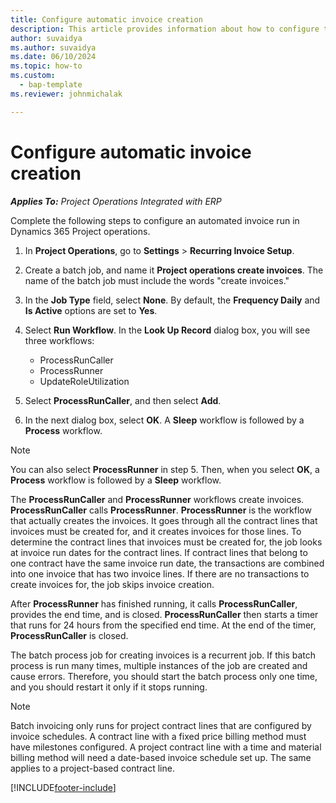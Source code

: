 ```yaml
---
title: Configure automatic invoice creation
description: This article provides information about how to configure the system to generate invoices automatically.
author: suvaidya
ms.author: suvaidya
ms.date: 06/10/2024
ms.topic: how-to
ms.custom: 
  - bap-template
ms.reviewer: johnmichalak

---
```


# Configure automatic invoice creation

_**Applies To:** Project Operations Integrated with ERP_


Complete the following steps to configure an automated invoice run in Dynamics 365 Project operations.

1. In **Project Operations**, go to **Settings** > **Recurring Invoice Setup**.
2. Create a batch job, and name it **Project operations create invoices**. The name of the batch job must include the words "create invoices."
3. In the **Job Type** field, select **None**. By default, the **Frequency Daily** and **Is Active** options are set to **Yes**.
4. Select **Run Workflow**. In the **Look Up Record** dialog box, you will see three workflows:

    - ProcessRunCaller
    - ProcessRunner
    - UpdateRoleUtilization

5. Select **ProcessRunCaller**, and then select **Add**.
6. In the next dialog box, select **OK**. A **Sleep** workflow is followed by a **Process** workflow.

  > [!NOTE]
  > You can also select **ProcessRunner** in step 5. Then, when you select **OK**, a **Process** workflow is followed by a **Sleep** workflow.

The **ProcessRunCaller** and **ProcessRunner** workflows create invoices. **ProcessRunCaller** calls **ProcessRunner**. **ProcessRunner** is the workflow that actually creates the invoices. It goes through all the contract lines that invoices must be created for, and it creates invoices for those lines. To determine the contract lines that invoices must be created for, the job looks at invoice run dates for the contract lines. If contract lines that belong to one contract have the same invoice run date, the transactions are combined into one invoice that has two invoice lines. If there are no transactions to create invoices for, the job skips invoice creation.

After **ProcessRunner** has finished running, it calls **ProcessRunCaller**, provides the end time, and is closed. **ProcessRunCaller** then starts a timer that runs for 24 hours from the specified end time. At the end of the timer, **ProcessRunCaller** is closed.

The batch process job for creating invoices is a recurrent job. If this batch process is run many times, multiple instances of the job are created and cause errors. Therefore, you should start the batch process only one time, and you should restart it only if it stops running.

> [!NOTE]
> Batch invoicing only runs for project contract lines that are configured by invoice schedules. A contract line with a fixed price billing method must have milestones configured. A project contract line with a time and material billing method will need a date-based invoice schedule set up. The same applies to a project-based contract line.     


[!INCLUDE[footer-include](../includes/footer-banner.md)]

